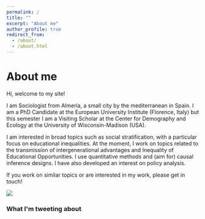 ```yaml
---
permalink: /
title: ""
excerpt: "About me"
author_profile: true
redirect_from: 
  - /about/
  - /about.html
---
```

About me
======

Hi, welcome to my site!

I am Sociologist from Almería, a small city by the mediterranean in Spain. I am a PhD Candidate at the European University Institute (Florence, Italy) but this semester I am a Visiting Scholar at the Center for Demography and Ecology at the University of Wisconsin-Madison (USA). 

I am interested in broad topics such as social stratification, with a particular focus on educational inequalities. At the moment, I work on topics related to the transmission of intergenerational advantages and Inequality of Educational Opportunities. I use quantitative methods and (aim for) causal inference designs. I have also developed an interest on policy analysis.

If you work on similar topics or are interested in my work, please get in touch! 

![](http://marespadafor.github.io/images/productive.jpeg)

### What I'm tweeting about

<a class="twitter-timeline" data-tweet-limit="1" data-width="700"  align="center"  href="https://twitter.com/marespadafor?ref_src=twsrc%5Etfw"> </a> <script async src="https://platform.twitter.com/widgets.js" charset="utf-8"></script>


